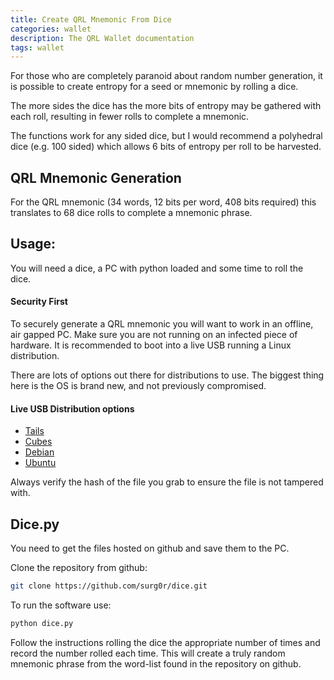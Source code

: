 ```yaml
---
title: Create QRL Mnemonic From Dice
categories: wallet
description: The QRL Wallet documentation
tags: wallet
---
```




For those who are completely paranoid about random number generation, it is possible to create entropy for a seed or mnemonic by rolling a dice. 

The more sides the dice has the more bits of entropy may be gathered with each roll, resulting in fewer rolls to complete a mnemonic.

The functions work for any sided dice, but I would recommend a polyhedral dice (e.g. 100 sided) which allows 6 bits of entropy per roll to be harvested.

## QRL Mnemonic Generation 

For the QRL mnemonic (34 words, 12 bits per word, 408 bits required) this translates to 68 dice rolls to complete a mnemonic phrase.


## Usage: 

You will need a dice, a PC with python loaded and some time to roll the dice.

#### Security First

To securely generate a QRL mnemonic you will want to work in an offline, air gapped PC. Make sure you are not running on an infected piece of hardware. It is recommended to boot into a live USB running a Linux distribution. 

There are lots of options out there for distributions to use. The biggest thing here is the OS is brand new, and not previously compromised.

#### Live USB Distribution options

- [Tails]()
- [Cubes]()
- [Debian]()
- [Ubuntu]()

Always verify the hash of the file you grab to ensure the file is not tampered with.

## Dice.py  

You need to get the files hosted on github and save them to the PC. 

Clone the repository from github:
```bash
git clone https://github.com/surg0r/dice.git
```

To run the software use:

```bash
python dice.py
```

Follow the instructions rolling the dice the appropriate number of times and record the number rolled each time. This will create a truly random mnemonic phrase from the word-list found in the repository on github.
